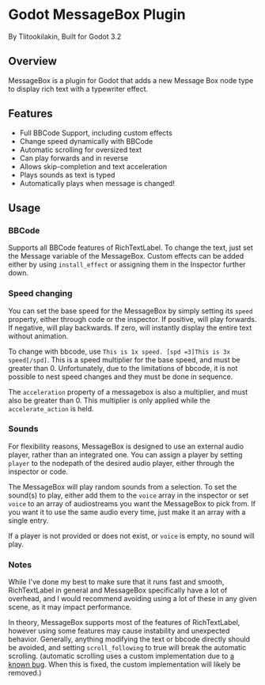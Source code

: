 # Godot MessageBox Plugin
By Tlitookilakin, Built for Godot 3.2

## Overview
MessageBox is a plugin for Godot that adds a new Message Box node type to display rich text with a typewriter effect.

## Features
* Full BBCode Support, including custom effects
* Change speed dynamically with BBCode
* Automatic scrolling for oversized text
* Can play forwards and in reverse
* Allows skip-completion and text acceleration
* Plays sounds as text is typed
* Automatically plays when message is changed!

## Usage

### BBCode
Supports all BBCode features of RichTextLabel. To change the text, just set the Message variable of the MessageBox. Custom effects can be added either by using `install_effect` or assigning them in the Inspector further down.

### Speed changing
You can set the base speed for the MessageBox by simply setting its `speed` property, either through code or the inspector. If positive, will play forwards. If negative, will play backwards. If zero, will instantly display the entire text without animation.

To change with bbcode, use `This is 1x speed. [spd =3]This is 3x speed[/spd]`. This is a speed multiplier for the base speed, and must be greater than 0. Unfortunately, due to the limitations of bbcode, it is not possible to nest speed changes and they must be done in sequence.

The `acceleration` property of a messagebox is also a multiplier, and must also be greater than 0. This multiplier is only applied while the `accelerate_action` is held.

### Sounds
For flexibility reasons, MessageBox is designed to use an external audio player, rather than an integrated one. You can assign a player by setting `player` to the nodepath of the desired audio player, either through the inspector or code.

The MessageBox will play random sounds from a selection. To set the sound(s) to play, either add them to the `voice` array in the inspector or set `voice` to an array of audiostreams you want the MessageBox to pick from. If you want it to use the same audio every time, just make it an array with a single entry.

If a player is not provided or does not exist, or `voice` is empty, no sound will play.

### Notes
While I've done my best to make sure that it runs fast and smooth, RichTextLabel in general and MessageBox specifically have a lot of overhead, and I would recommend avoiding using a lot of these in any given scene, as it may impact performance.

In theory, MessageBox supports most of the features of RichTextLabel, however using some features may cause instability and unexpected behavior. Generally, anything modifying the text or bbcode directly should be avoided, and setting `scroll_following` to true will break the automatic scrolling. (automatic scrolling uses a custom implementation due to [a known bug](https://github.com/godotengine/godot/issues/37720). When this is fixed, the custom implementation will likely be removed.)
